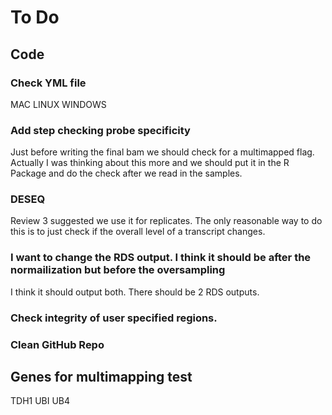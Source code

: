 # To Do

## Code

### Check YML file
MAC
LINUX
WINDOWS

### Add step checking probe specificity
Just before writing the final bam we should check for a multimapped flag.
  Actually I was thinking about this more and we should put it in the R Package and do the check after we read in the samples.

### DESEQ 
Review 3 suggested we use it for replicates. The only reasonable way to do this is to just check if the overall level of a transcript changes. 

### I want to change the RDS output. I think it should be after the normailization but before the oversampling
I think it should output both. There should be 2 RDS outputs.

### Check integrity of user specified regions.  

### Clean GitHub Repo

## Genes for multimapping test
TDH1
UBI UB4
